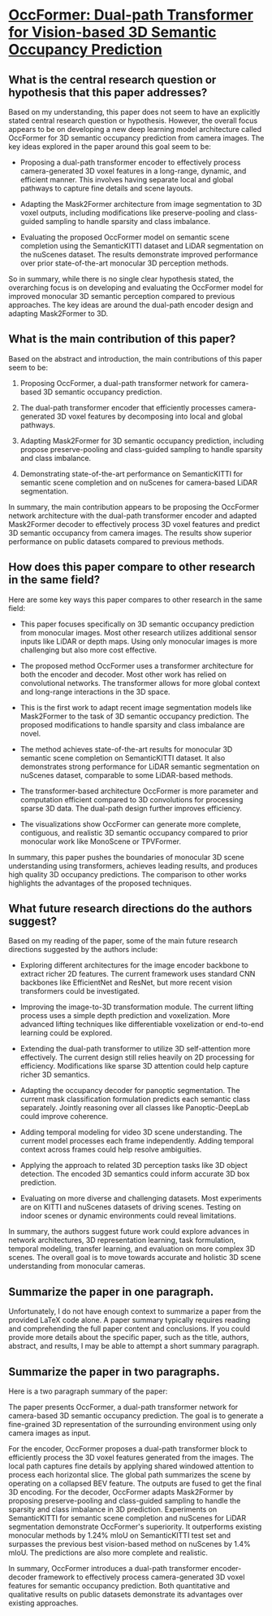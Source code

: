 # [OccFormer: Dual-path Transformer for Vision-based 3D Semantic Occupancy   Prediction](https://arxiv.org/abs/2304.05316)

## What is the central research question or hypothesis that this paper addresses?

 Based on my understanding, this paper does not seem to have an explicitly stated central research question or hypothesis. However, the overall focus appears to be on developing a new deep learning model architecture called OccFormer for 3D semantic occupancy prediction from camera images. The key ideas explored in the paper around this goal seem to be:

- Proposing a dual-path transformer encoder to effectively process camera-generated 3D voxel features in a long-range, dynamic, and efficient manner. This involves having separate local and global pathways to capture fine details and scene layouts.

- Adapting the Mask2Former architecture from image segmentation to 3D voxel outputs, including modifications like preserve-pooling and class-guided sampling to handle sparsity and class imbalance. 

- Evaluating the proposed OccFormer model on semantic scene completion using the SemanticKITTI dataset and LiDAR segmentation on the nuScenes dataset. The results demonstrate improved performance over prior state-of-the-art monocular 3D perception methods.

So in summary, while there is no single clear hypothesis stated, the overarching focus is on developing and evaluating the OccFormer model for improved monocular 3D semantic perception compared to previous approaches. The key ideas are around the dual-path encoder design and adapting Mask2Former to 3D.


## What is the main contribution of this paper?

 Based on the abstract and introduction, the main contributions of this paper seem to be:

1. Proposing OccFormer, a dual-path transformer network for camera-based 3D semantic occupancy prediction. 

2. The dual-path transformer encoder that efficiently processes camera-generated 3D voxel features by decomposing into local and global pathways.

3. Adapting Mask2Former for 3D semantic occupancy prediction, including propose preserve-pooling and class-guided sampling to handle sparsity and class imbalance.

4. Demonstrating state-of-the-art performance on SemanticKITTI for semantic scene completion and on nuScenes for camera-based LiDAR segmentation.

In summary, the main contribution appears to be proposing the OccFormer network architecture with the dual-path transformer encoder and adapted Mask2Former decoder to effectively process 3D voxel features and predict 3D semantic occupancy from camera images. The results show superior performance on public datasets compared to previous methods.


## How does this paper compare to other research in the same field?

 Here are some key ways this paper compares to other research in the same field:

- This paper focuses specifically on 3D semantic occupancy prediction from monocular images. Most other research utilizes additional sensor inputs like LiDAR or depth maps. Using only monocular images is more challenging but also more cost effective. 

- The proposed method OccFormer uses a transformer architecture for both the encoder and decoder. Most other work has relied on convolutional networks. The transformer allows for more global context and long-range interactions in the 3D space.

- This is the first work to adapt recent image segmentation models like Mask2Former to the task of 3D semantic occupancy prediction. The proposed modifications to handle sparsity and class imbalance are novel.

- The method achieves state-of-the-art results for monocular 3D semantic scene completion on SemanticKITTI dataset. It also demonstrates strong performance for LiDAR semantic segmentation on nuScenes dataset, comparable to some LiDAR-based methods.

- The transformer-based architecture OccFormer is more parameter and computation efficient compared to 3D convolutions for processing sparse 3D data. The dual-path design further improves efficiency.

- The visualizations show OccFormer can generate more complete, contiguous, and realistic 3D semantic occupancy compared to prior monocular work like MonoScene or TPVFormer.

In summary, this paper pushes the boundaries of monocular 3D scene understanding using transformers, achieves leading results, and produces high quality 3D occupancy predictions. The comparison to other works highlights the advantages of the proposed techniques.


## What future research directions do the authors suggest?

 Based on my reading of the paper, some of the main future research directions suggested by the authors include:

- Exploring different architectures for the image encoder backbone to extract richer 2D features. The current framework uses standard CNN backbones like EfficientNet and ResNet, but more recent vision transformers could be investigated.

- Improving the image-to-3D transformation module. The current lifting process uses a simple depth prediction and voxelization. More advanced lifting techniques like differentiable voxelization or end-to-end learning could be explored. 

- Extending the dual-path transformer to utilize 3D self-attention more effectively. The current design still relies heavily on 2D processing for efficiency. Modifications like sparse 3D attention could help capture richer 3D semantics.

- Adapting the occupancy decoder for panoptic segmentation. The current mask classification formulation predicts each semantic class separately. Jointly reasoning over all classes like Panoptic-DeepLab could improve coherence.

- Adding temporal modeling for video 3D scene understanding. The current model processes each frame independently. Adding temporal context across frames could help resolve ambiguities.

- Applying the approach to related 3D perception tasks like 3D object detection. The encoded 3D semantics could inform accurate 3D box prediction.

- Evaluating on more diverse and challenging datasets. Most experiments are on KITTI and nuScenes datasets of driving scenes. Testing on indoor scenes or dynamic environments could reveal limitations.

In summary, the authors suggest future work could explore advances in network architectures, 3D representation learning, task formulation, temporal modeling, transfer learning, and evaluation on more complex 3D scenes. The overall goal is to move towards accurate and holistic 3D scene understanding from monocular cameras.


## Summarize the paper in one paragraph.

 Unfortunately, I do not have enough context to summarize a paper from the provided LaTeX code alone. A paper summary typically requires reading and comprehending the full paper content and conclusions. If you could provide more details about the specific paper, such as the title, authors, abstract, and results, I may be able to attempt a short summary paragraph.


## Summarize the paper in two paragraphs.

 Here is a two paragraph summary of the paper:

The paper presents OccFormer, a dual-path transformer network for camera-based 3D semantic occupancy prediction. The goal is to generate a fine-grained 3D representation of the surrounding environment using only camera images as input. 

For the encoder, OccFormer proposes a dual-path transformer block to efficiently process the 3D voxel features generated from the images. The local path captures fine details by applying shared windowed attention to process each horizontal slice. The global path summarizes the scene by operating on a collapsed BEV feature. The outputs are fused to get the final 3D encoding. For the decoder, OccFormer adapts Mask2Former by proposing preserve-pooling and class-guided sampling to handle the sparsity and class imbalance in 3D prediction. Experiments on SemanticKITTI for semantic scene completion and nuScenes for LiDAR segmentation demonstrate OccFormer's superiority. It outperforms existing monocular methods by 1.24% mIoU on SemanticKITTI test set and surpasses the previous best vision-based method on nuScenes by 1.4% mIoU. The predictions are also more complete and realistic.

In summary, OccFormer introduces a dual-path transformer encoder-decoder framework to effectively process camera-generated 3D voxel features for semantic occupancy prediction. Both quantitative and qualitative results on public datasets demonstrate its advantages over existing approaches.
